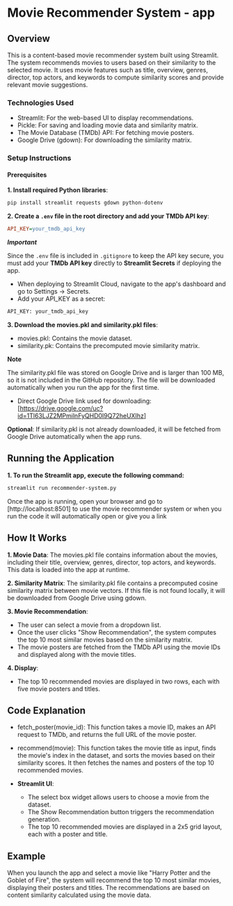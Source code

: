 # Movie Recommender System - app

## Overview

This is a content-based movie recommender system built using Streamlit. The system recommends movies to users based on their similarity to the selected movie. It uses movie features such as title, overview, genres, director, top actors, and keywords to compute similarity scores and provide relevant movie suggestions.

### Technologies Used
- Streamlit: For the web-based UI to display recommendations.
- Pickle: For saving and loading movie data and similarity matrix.
- The Movie Database (TMDb) API: For fetching movie posters.
- Google Drive (gdown): For downloading the similarity matrix.

### Setup Instructions

#### Prerequisites

**1. Install required Python libraries**:
```bash
pip install streamlit requests gdown python-dotenv
```

**2. Create a `.env` file in the root directory and add your TMDb API key**:
```ini
API_KEY=your_tmdb_api_key
```

***Important*** 

Since the `.env` file is included in `.gitignore` to keep the API key secure, you must add your **TMDb API key** directly to **Streamlit Secrets** if deploying the app.
- When deploying to Streamlit Cloud, navigate to the app's dashboard and go to Settings → Secrets.
- Add your API_KEY as a secret:
```txt
API_KEY: your_tmdb_api_key
```

**3. Download the movies.pkl and similarity.pkl files**:

- movies.pkl: Contains the movie dataset.
- similarity.pk: Contains the precomputed movie similarity matrix.

**Note** 

The similarity.pkl file was stored on Google Drive and is larger than 100 MB, so it is not included in the GitHub repository. The file will be downloaded automatically when you run the app for the first time.
- Direct Google Drive link used for downloading: [https://drive.google.com/uc?id=1Tl63LJZ2MPmilnFyQHD0I9Q72heUXIhz]

**Optional**: If similarity.pkl is not already downloaded, it will be fetched from Google Drive automatically when the app runs.

## Running the Application

**1. To run the Streamlit app, execute the following command:**
``` bash
streamlit run recommender-system.py
```

Once the app is running, open your browser and go to [http://localhost:8501] to use the movie recommender system or when you run the code it will automatically open or give you a link

## How It Works

**1. Movie Data**: The movies.pkl file contains information about the movies, including their title, overview, genres, director, top actors, and keywords. This data is loaded into the app at runtime.

**2. Similarity Matrix**: The similarity.pkl file contains a precomputed cosine similarity matrix between movie vectors. If this file is not found locally, it will be downloaded from Google Drive using gdown.

**3. Movie Recommendation**:

- The user can select a movie from a dropdown list.
- Once the user clicks "Show Recommendation", the system computes the top 10 most similar movies based on the similarity matrix.
- The movie posters are fetched from the TMDb API using the movie IDs and displayed along with the movie titles.

**4. Display**:

- The top 10 recommended movies are displayed in two rows, each with five movie posters and titles.

## Code Explanation

* fetch_poster(movie_id): This function takes a movie ID, makes an API request to TMDb, and returns the full URL of the movie poster.

* recommend(movie): This function takes the movie title as input, finds the movie's index in the dataset, and sorts the movies based on their similarity scores. It then fetches the names and posters of the top 10 recommended movies.

* **Streamlit UI**:
  - The select box widget allows users to choose a movie from the dataset.
  - The Show Recommendation button triggers the recommendation generation.
  - The top 10 recommended movies are displayed in a 2x5 grid layout, each with a poster and title.

## Example

When you launch the app and select a movie like "Harry Potter and the Goblet of Fire", the system will recommend the top 10 most similar movies, displaying their posters and titles. The recommendations are based on content similarity calculated using the movie data.









